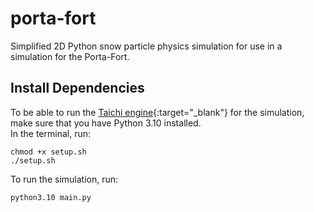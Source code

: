 # porta-fort
Simplified 2D Python snow particle physics simulation for use in a simulation for the Porta-Fort.  

## Install Dependencies
To be able to run the [Taichi engine](https://pypi.org/project/taichi/){:target="_blank"} for the simulation, make sure that you have Python 3.10 installed.  
In the terminal, run:  
```
chmod +x setup.sh
./setup.sh
```
To run the simulation, run:  
```
python3.10 main.py
```
